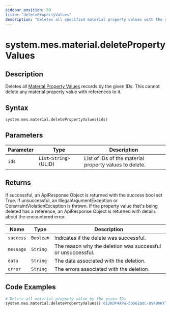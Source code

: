 ```yaml
---
sidebar_position: 50
title: "deletePropertyValues"
description: "Deletes all specified material property values with the given IDs."
---
```


# system.mes.material.deletePropertyValues

## Description

Deletes all [Material Property Values](../../data-model/material-model/material-property-value) records by the given IDs.
This cannot delete any material property value with references to it.

## Syntax

```python
system.mes.material.deletePropertyValues(ids)
```

## Parameters

| Parameter | Type                  | Description                                            |
| --------- | --------------------- | ------------------------------------------------------ |
| `ids`     | `List<String>` (ULID) | List of IDs of the material property values to delete. |

## Returns

If successful, an ApiResponse Object is returned with the success bool set True. If unsuccessful, an IllegalArgumentException or ConstraintViolationException is thrown.
If the property value that's being deleted has a reference, an ApiResponse Object is returned with details about the encountered error.

| Name      | Type      | Description                                                 |
| --------- | --------- | ----------------------------------------------------------- |
| `success` | `Boolean` | Indicates if the delete was successful.                     |
| `message` | `String`  | The reason why the deletion was successful or unsuccessful. |
| `data`    | `String`  | The data associated with the deletion.                      |
| `error`   | `String`  | The errors associated with the deletion.                    |

## Code Examples

```python
# Delete all material property value by the given IDs
system.mes.material.deletePropertyValues(['01JRDP4APW-5D56ZQ8C-8949XKYT','01JRE81R3T-YEV59020-VHK88GPN'])
```
